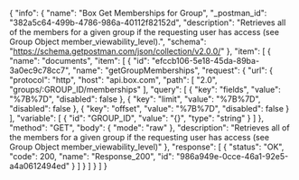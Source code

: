 {
  "info": {
    "name": "Box Get Memberships for Group",
    "_postman_id": "382a5c64-499b-4786-986a-40112f82152d",
    "description": "Retrieves all of the members for a given group if the requesting user has access (see Group Object member_viewability_level).",
    "schema": "https://schema.getpostman.com/json/collection/v2.0.0/"
  },
  "item": [
    {
      "name": "documents",
      "item": [
        {
          "id": "efccb106-5e18-45da-89ba-3a0ec9c78cc7",
          "name": "getGroupMemberships",
          "request": {
            "url": {
              "protocol": "http",
              "host": "api.box.com",
              "path": [
                "2.0",
                "groups/:GROUP_ID/memberships"
              ],
              "query": [
                {
                  "key": "fields",
                  "value": "%7B%7D",
                  "disabled": false
                },
                {
                  "key": "limit",
                  "value": "%7B%7D",
                  "disabled": false
                },
                {
                  "key": "offset",
                  "value": "%7B%7D",
                  "disabled": false
                }
              ],
              "variable": [
                {
                  "id": "GROUP_ID",
                  "value": "{}",
                  "type": "string"
                }
              ]
            },
            "method": "GET",
            "body": {
              "mode": "raw"
            },
            "description": "Retrieves all of the members for a given group if the requesting user has access (see Group Object member_viewability_level)"
          },
          "response": [
            {
              "status": "OK",
              "code": 200,
              "name": "Response_200",
              "id": "986a949e-0cce-46a1-92e5-a4a0612494ed"
            }
          ]
        }
      ]
    }
  ]
}